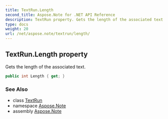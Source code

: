 ```yaml
---
title: TextRun.Length
second_title: Aspose.Note for .NET API Reference
description: TextRun property. Gets the length of the associated text
type: docs
weight: 20
url: /net/aspose.note/textrun/length/
---
```

## TextRun.Length property

Gets the length of the associated text.

```csharp
public int Length { get; }
```

### See Also

* class [TextRun](../)
* namespace [Aspose.Note](../../textrun/)
* assembly [Aspose.Note](../../../)



